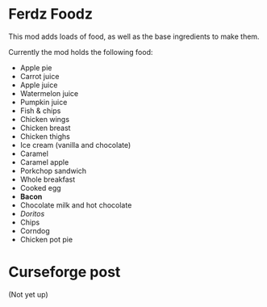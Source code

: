 # Ferdz Foodz

This mod adds loads of food, as well as the base ingredients to make them.

Currently the mod holds the following food:
- Apple pie
- Carrot juice
- Apple juice
- Watermelon juice
- Pumpkin juice
- Fish & chips
- Chicken wings
- Chicken breast
- Chicken thighs
- Ice cream (vanilla and chocolate)
- Caramel
- Caramel apple
- Porkchop sandwich
- Whole breakfast
- Cooked egg
- **Bacon**
- Chocolate milk and hot chocolate
- *Doritos*
- Chips
- Corndog
- Chicken pot pie

# Curseforge post
(Not yet up)
